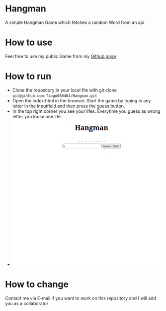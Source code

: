 # Hangman
A simple Hangman Game which fetches a random Word from an api.

# How to use
Feel free to use my public Game from my [Github page](https://tiago080404.github.io/Hangman/)

# How to run
- Clone the repository in your local file with git clone `git@github.com:Tiago080404/Hangman.git`
- Open the index.html in the browser. Start the game by typing in any letter in the inputfield and then press the guess button.
- In the top right corner you see your lifes. Everytime you guess as wrong letter you loose one life.
- ![alt text](https://github.com/Tiago080404/Hangman/blob/main/Howtousescreen.png)

# How to change
Contact me via E-mail if you want to work on this repository and I will add you as a collaborator
